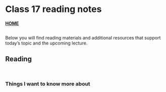 # Class 17 reading notes

#### [HOME](https://cesarderio.github.io/reading-notes/)

##

Below you will find reading materials and additional resources that support today’s topic and the upcoming lecture.

## Reading

[]()



<br>

### Things I want to know more about
